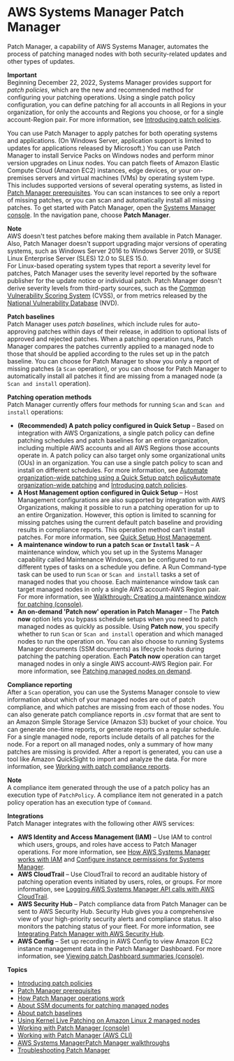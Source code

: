 # AWS Systems Manager Patch Manager<a name="systems-manager-patch"></a>

Patch Manager, a capability of AWS Systems Manager, automates the process of patching managed nodes with both security\-related updates and other types of updates\.

**Important**  
Beginning December 22, 2022, Systems Manager provides support for *patch policies*, which are the new and recommended method for configuring your patching operations\. Using a single patch policy configuration, you can define patching for all accounts in all Regions in your organization, for only the accounts and Regions you choose, or for a single account\-Region pair\. For more information, see [Introducing patch policies](patch-policies-about.md)\.

You can use Patch Manager to apply patches for both operating systems and applications\. \(On Windows Server, application support is limited to updates for applications released by Microsoft\.\) You can use Patch Manager to install Service Packs on Windows nodes and perform minor version upgrades on Linux nodes\. You can patch fleets of Amazon Elastic Compute Cloud \(Amazon EC2\) instances, edge devices, or your on\-premises servers and virtual machines \(VMs\) by operating system type\. This includes supported versions of several operating systems, as listed in [Patch Manager prerequisites](patch-manager-prerequisites.md)\. You can scan instances to see only a report of missing patches, or you can scan and automatically install all missing patches\. To get started with Patch Manager, open the [Systems Manager console](https://console.aws.amazon.com/systems-manager/patch-manager)\. In the navigation pane, choose **Patch Manager**\.

**Note**  
AWS doesn't test patches before making them available in Patch Manager\. Also, Patch Manager doesn't support upgrading major versions of operating systems, such as Windows Server 2016 to Windows Server 2019, or SUSE Linux Enterprise Server \(SLES\) 12\.0 to SLES 15\.0\.  
For Linux\-based operating system types that report a severity level for patches, Patch Manager uses the severity level reported by the software publisher for the update notice or individual patch\. Patch Manager doesn't derive severity levels from third\-party sources, such as the [Common Vulnerability Scoring System](https://www.first.org/cvss/) \(CVSS\), or from metrics released by the [National Vulnerability Database](https://nvd.nist.gov/vuln) \(NVD\)\.

**Patch baselines**  
Patch Manager uses *patch baselines*, which include rules for auto\-approving patches within days of their release, in addition to optional lists of approved and rejected patches\. When a patching operation runs, Patch Manager compares the patches currently applied to a managed node to those that should be applied according to the rules set up in the patch baseline\. You can choose for Patch Manager to show you only a report of missing patches \(a `Scan` operation\), or you can choose for Patch Manager to automatically install all patches it find are missing from a managed node \(a `Scan and install` operation\)\.

**Patching operation methods**  
Patch Manager currently offers four methods for running `Scan` and `Scan and install` operations:
+ **\(Recommended\) A patch policy configured in Quick Setup** – Based on integration with AWS Organizations, a single patch policy can define patching schedules and patch baselines for an entire organization, including multiple AWS accounts and all AWS Regions those accounts operate in\. A patch policy can also target only some organizational units \(OUs\) in an organization\. You can use a single patch policy to scan and install on different schedules\. For more information, see [Automate organization\-wide patching using a Quick Setup patch policyAutomate organization\-wide patching](quick-setup-patch-manager.md) and [Introducing patch policies](patch-policies-about.md)\.
+ **A Host Management option configured in Quick Setup** – Host Management configurations are also supported by integration with AWS Organizations, making it possible to run a patching operation for up to an entire Organization\. However, this option is limited to scanning for missing patches using the current default patch baseline and providing results in compliance reports\. This operation method can't install patches\. For more information, see [Quick Setup Host Management](quick-setup-host-management.md)\.
+ **A maintenance window to run a patch `Scan` or `Install` task** – A maintenance window, which you set up in the Systems Manager capability called Maintenance Windows, can be configured to run different types of tasks on a schedule you define\. A Run Command\-type task can be used to run `Scan` or `Scan and install` tasks a set of managed nodes that you choose\. Each maintenance window task can target managed nodes in only a single AWS account\-AWS Region pair\. For more information, see [Walkthrough: Creating a maintenance window for patching \(console\)](sysman-patch-mw-console.md)\.
+ **An on\-demand 'Patch now' operation in Patch Manager** – The **Patch now** option lets you bypass schedule setups when you need to patch managed nodes as quickly as possible\. Using **Patch now**, you specify whether to run `Scan` or `Scan and install` operation and which managed nodes to run the operation on\. You can also choose to running Systems Manager documents \(SSM documents\) as lifecycle hooks during patching the patching operation\. Each **Patch now** operation can target managed nodes in only a single AWS account\-AWS Region pair\. For more information, see [Patching managed nodes on demand](patch-on-demand.md)\.

**Compliance reporting**  
After a `Scan` operation, you can use the Systems Manager console to view information about which of your managed nodes are out of patch compliance, and which patches are missing from each of those nodes\. You can also generate patch compliance reports in \.csv format that are sent to an Amazon Simple Storage Service \(Amazon S3\) bucket of your choice\. You can generate one\-time reports, or generate reports on a regular schedule\. For a single managed node, reports include details of all patches for the node\. For a report on all managed nodes, only a summary of how many patches are missing is provided\. After a report is generated, you can use a tool like Amazon QuickSight to import and analyze the data\. For more information, see [Working with patch compliance reports](patch-compliance-reports.md)\.

**Note**  
A compliance item generated through the use of a patch policy has an execution type of `PatchPolicy`\. A compliance item not generated in a patch policy operation has an execution type of `Command`\.

**Integrations**  
Patch Manager integrates with the following other AWS services: 
+ **AWS Identity and Access Management \(IAM\)** – Use IAM to control which users, groups, and roles have access to Patch Manager operations\. For more information, see [How AWS Systems Manager works with IAM](security_iam_service-with-iam.md) and [Configure instance permissions for Systems Manager](setup-instance-permissions.md)\. 
+ **AWS CloudTrail** – Use CloudTrail to record an auditable history of patching operation events initiated by users, roles, or groups\. For more information, see [Logging AWS Systems Manager API calls with AWS CloudTrail](monitoring-cloudtrail-logs.md)\.
+ **AWS Security Hub** – Patch compliance data from Patch Manager can be sent to AWS Security Hub\. Security Hub gives you a comprehensive view of your high\-priority security alerts and compliance status\. It also monitors the patching status of your fleet\. For more information, see [Integrating Patch Manager with AWS Security Hub](patch-manager-security-hub-integration.md)\. 
+ **AWS Config** – Set up recording in AWS Config to view Amazon EC2 instance management data in the Patch Manager Dashboard\. For more information, see [Viewing patch Dashboard summaries \(console\)](view-patch-dashboard-summaries.md)\.

**Topics**
+ [Introducing patch policies](patch-policies-about.md)
+ [Patch Manager prerequisites](patch-manager-prerequisites.md)
+ [How Patch Manager operations work](patch-manager-how-it-works.md)
+ [About SSM documents for patching managed nodes](patch-manager-ssm-documents.md)
+ [About patch baselines](about-patch-baselines.md)
+ [Using Kernel Live Patching on Amazon Linux 2 managed nodes](kernel-live-patching.md)
+ [Working with Patch Manager \(console\)](sysman-patch-working.md)
+ [Working with Patch Manager \(AWS CLI\)](patch-manager-cli-commands.md)
+ [AWS Systems ManagerPatch Manager walkthroughs](patch-walkthroughs.md)
+ [Troubleshooting Patch Manager](patch-manager-troubleshooting.md)